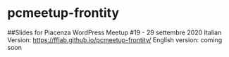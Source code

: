 # pcmeetup-frontity

##Slides for Piacenza WordPress Meetup #19 - 29 settembre 2020
Italian Version: https://fflab.github.io/pcmeetup-frontity/
English version: coming soon
 
